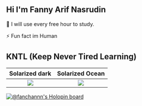 
## Hi I'm Fanny Arif Nasrudin

🧠 I will use every free hour to study. 

⚡️ Fun fact im Human

## KNTL (Keep Never Tired Learning)
Solarized dark             |  Solarized Ocean
:-------------------------:|:-------------------------:
![](https://github-readme-stats.vercel.app/api?username=fanchann&theme=radical)  |  ![](https://github-readme-stats.vercel.app/api/top-langs/?username=fanchann&theme=radical)

[![@fanchannn's Holopin board](https://holopin.io/api/user/board?user=fanchannn)](https://holopin.io/@fanchannn)
